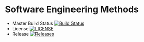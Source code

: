 # Software Engineering Methods

- Master Build Status [![Build Status](https://travis-ci.org/rossworton/sem.svg?branch=master)](https://travis-ci.org/rossworton/sem)
- License [![LICENSE](https://img.shields.io/github/license/rossworton/sem.svg?style=flat-square)](https://github.com/rossworton/sem/blob/master/LICENSE)
- Release [![Releases](https://img.shields.io/github/release/rossworton/sem/all.svg?style=flat-square)](https://github.com/rossworton/sem/releases)
